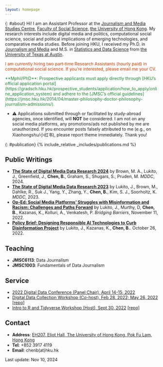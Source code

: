 ```yaml
---
layout: homepage
---
```

{: #about}
Hi! I am an Assistant Professor at the [Journalism and Media Studies Centre](https://jmsc.hku.hk/), [Faculty of Social Science](https://www.socsc.hku.hk/fw/), [the University of Hong Kong](https://hku.hk/). My research interests include digital media and politics, computational social science, social and political implications of emerging technologies, and comparative media studies. Before joining HKU, I received my Ph.D. in [Journalism and Media](https://journalism.utexas.edu/) and M.S. in [Statistics and Data Science](https://stat.utexas.edu/) from [the University of Texas at Austin](https://www.utexas.edu/).

<p style="color:#cc3d00;">
I am currently hiring two part-time Research Assistants (hourly paid) in computational social science. If you’re interested, please email me your CV.
</p>

<p style="color:#208534;">
**Mphil/PhD**: Prospective applicants must apply directly through [HKU’s official application portal](https://gradsch.hku.hk/prospective_students/application/how_to_apply/online_application_system) and adhere to the [JMSC’s official guidelines](https://jmsc.hku.hk/2014/04/master-philosophy-doctor-philosophy-journalism-admissions/).

- ⚠️ Applications submitted through or facilitated by study-abroad agencies, once identified, will **NOT** be considered. I am not on any social media platforms, any promotions/ads not published by me are unauthorized. If you encounter posts falsely attributed to me (e.g., on Xiaohongshu/小红书), please report theme immediately. Thank you!
</p>

{: #publication}
{% include_relative _includes/publications.md %}

## Public Writings
- **[The State of Digital Media Data Research 2024](https://repositories.lib.utexas.edu/items/14a17341-7261-4e84-bafc-86d052047fdf)** by Brown, M. A., Lukito, J., Greenfield, J., **Chen, B.**, Graham, S., Shugars, S., Pruden, M. *MDDC*, 2024. 
- **[The State of Digital Media Data Research 2023](https://mddatacoop.org/files/2023/State%20of%20Digital%20Media%20Data%20Research%202023.pdf)** by Lukito, J., Brown, M., Dahlke, R., Suk J., Yang, Y., Zhang, Y., **Chen, B.**, Kim, S. J., Soorholtz, K. *MDDC*, 2023. 
- **[Op-Ed: Social Media Platforms’ Struggles with Misinformation and Racism: Challenges and Paths Forward](https://bridgingbarriers.utexas.edu/news/op-ed-social-media-platforms-struggles-misinformation-and-racism-challenges-and-paths-forward)** by Lukito, J., Murthy, D, **Chen, B.**, Kazanas, K., Kolluri, A., Venkatesh, P. *Bridging Barriers*, November 11, 2022. 
- **[Policy Brief: Designing Responsible AI Technologies to Curb Disinformation Project](https://utexas.app.box.com/s/afle7fobyw130ef0yorrqcqmiyy9k0ez)** by Lukito, J., Kazanas, K., **Chen, B.**. October 26, 2022.

## Teaching
- **JMSC6113**: Data Journalism  
- **JMSC1003**: Fundamentals of Data Journalism
  

## Service
- [2022 Digital Data Conference (Panel Chair), April 14-15, 2022](http://mddatacoop.org/dmd/)
- [Digital Data Collection Workshop (Co-host), Feb 28, 2022; May 26, 2022](https://github.com/binchen19/digital-data-collection-workshop) [[repo]](https://github.com/binchen19/digital-data-collection-workshop)
- [Intro to R and Tidyverse Workshop (Host), Sept 30, 2022](https://github.com/binchen19/intro2R-tidyverse-workshop) [[repo]](https://github.com/binchen19/intro2R-tidyverse-workshop)

## Contact
- **Address**: [EH207, Eliot Hall, The University of Hong Kong, Pok Fu Lam, Hong Kong](https://www.google.com/maps/place/Eliot+Hall,+The+University+of+Hong+Kong/@22.2825452,114.1372201,17z/data=!3m1!4b1!4m6!3m5!1s0x3403ff865c42fd11:0x8d46c105ff2c5e9b!8m2!3d22.2825403!4d114.139795!16s%2Fg%2F1q62mcp7b?entry=ttu&g_ep=EgoyMDI0MDkwMy4wIKXMDSoASAFQAw%3D%3D)
- **Tel**: +852 3917 4119
- **Email**: chenb(at)hku.hk

Last update: Nov 10, 2024
